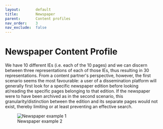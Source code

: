 ```yaml
---
layout:       default
title:        Newspaper
parent:       Content profiles
nav_order:    3
nav_exclude:  false
---
```


# Newspaper Content Profile

We have 10 different IEs (i.e. each of the 10 pages) and we can discern between three representations of each of those IEs, thus resulting in 30 representations.
From a content partner's perspective, however, the first scenario seems the most favourable: a user of a dissemination platform will generally first look for a specific newspaper edition before looking at/reading the specific pages belonging to that edition.
If the newspaper were to have been archived as in the second scenario, this granularity/distinction between the edition and its separate pages would not exist, thereby limiting or at least preventing an effective search.

<figure class="mx-auto">
  <img src="../../../../../assets/images_spec/newspaper_situation_2.png" alt="Newspaper example 1" /> 
  <figcaption>Newspaper example 2</figcaption>
</figure>